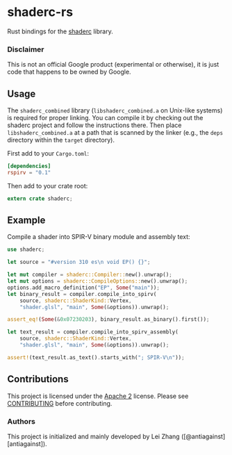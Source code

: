 shaderc-rs
==========

Rust bindings for the [shaderc](https://github.com/google/shaderc) library.

### Disclaimer

This is not an official Google product (experimental or otherwise), it is just
code that happens to be owned by Google.

Usage
-----

The `shaderc_combined` library (`libshaderc_combined.a` on Unix-like systems)
is required for proper linking. You can compile it by checking out the shaderc
project and follow the instructions there. Then place `libshaderc_combined.a`
at a path that is scanned by the linker (e.g., the `deps` directory within the
`target` directory).

First add to your `Cargo.toml`:

```toml
[dependencies]
rspirv = "0.1"
```

Then add to your crate root:

```rust
extern crate shaderc;
```

Example
-------

Compile a shader into SPIR-V binary module and assembly text:

```rust
use shaderc;

let source = "#version 310 es\n void EP() {}";

let mut compiler = shaderc::Compiler::new().unwrap();
let mut options = shaderc::CompileOptions::new().unwrap();
options.add_macro_definition("EP", Some("main"));
let binary_result = compiler.compile_into_spirv(
    source, shaderc::ShaderKind::Vertex,
    "shader.glsl", "main", Some(&options)).unwrap();

assert_eq!(Some(&0x07230203), binary_result.as_binary().first());

let text_result = compiler.compile_into_spirv_assembly(
    source, shaderc::ShaderKind::Vertex,
    "shader.glsl", "main", Some(&options)).unwrap();

assert!(text_result.as_text().starts_with("; SPIR-V\n"));
```

Contributions
-------------

This project is licensed under the [Apache 2](LICENSE) license. Please see
[CONTRIBUTING](CONTRIBUTING.md) before contributing.

### Authors

This project is initialized and mainly developed by Lei Zhang
([@antiagainst][antiagainst]).
